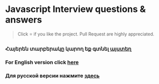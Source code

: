 # Javascript Interview questions & answers

> Click :star: if you like the project. Pull Request are highly appreciated.

### Հայերեն տարբերակը կարող եք գտնել [այստեղ](https://github.com/rockinrole/JS-Interview/tree/main/Arm)

### For English version click [here](https://github.com/rockinrole/JS-Interview/tree/main/Eng)

### Для русской версии нажмите [здесь](https://github.com/rockinrole/JS-Interview/tree/main/Rus)
 
